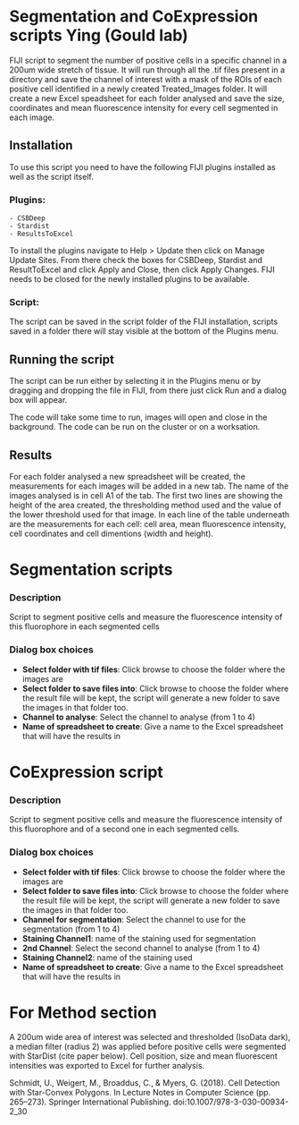 # Segmentation and CoExpression scripts Ying (Gould lab)

FIJI script to segment the number of positive cells in a specific channel in a 200um wide stretch of tissue. It will run through all the .tif files present in a directory and save the channel of interest with a mask of the ROIs of each positive cell identified in a newly created Treated_Images folder. It will create a new Excel speadsheet for each folder analysed and save the size, coordinates and mean fluorescence intensity for every cell segmented in each image.


##     Installation
To use this script you need to have the following FIJI plugins installed as well as the script itself. 

### Plugins: 
    - CSBDeep
    - Stardist
    - ResultsToExcel
 To install the plugins navigate to Help > Update then click on Manage Update Sites. From there check the boxes for CSBDeep, Stardist and ResultToExcel and click Apply and Close, then click Apply Changes. 
 FIJI needs to be closed for the newly installed plugins to be available.  
 
### Script:
The script can be saved in the script folder of the FIJI installation, scripts saved in a folder there will stay visible at the bottom of the Plugins menu.

##     Running the script
The script can be run either by selecting it in the Plugins menu or by dragging and dropping the file in FIJI, from there just click Run and a dialog box will appear.

The code will take some time to run, images will open and close in the background. The code can be run on the cluster or on a worksation.

##     Results
For each folder analysed a new spreadsheet will be created, the measurements for each images will be added in a new tab.
The name of the images analysed is in cell A1 of the tab. The first two lines are showing the height of the area created, the thresholding method used and the value of the lower threshold used for that image.
In each line of the table underneath are the measurements for each cell: cell area, mean fluorescence intensity, cell coordinates and cell dimentions (width and height).


# Segmentation scripts
###     Description
Script to segment positive cells and measure the fluorescence intensity of this fluorophore in each segmented cells
###     Dialog box choices
- **Select folder with tif files**: Click browse to choose the folder where the images are
- **Select folder to save files into**: Click browse to choose the folder where the result file will be kept, the script will generate a new folder to save the images in that folder too.   
- **Channel to analyse**: Select the channel to analyse (from 1 to 4)
- **Name of spreadsheet to create**: Give a name to the Excel spreadsheet that will have the results in


# CoExpression script
###      Description
Script to segment positive cells and measure the fluorescence intensity of this fluorophore and of a second one in each segmented cells.
###      Dialog box choices
- **Select folder with tif files**: Click browse to choose the folder where the images are
- **Select folder to save files into**: Click browse to choose the folder where the result file will be kept, the script will generate a new folder to save the images in that folder too.   
- **Channel for segmentation**: Select the channel to use for the segmentation (from 1 to 4)
- **Staining Channel1**: name of the staining used for segmentation
- **2nd Channel**: Select the second channel to analyse (from 1 to 4)
- **Staining Channel2**: name of the staining used
- **Name of spreadsheet to create**: Give a name to the Excel spreadsheet that will have the results in


# For Method section
A 200um wide area of interest was selected and thresholded (IsoData dark), a median filter (radius 2) was applied before positive cells were segmented with StarDist (cite paper below). Cell position, size and mean fluorescent intensities was exported to Excel for further analysis.


Schmidt, U., Weigert, M., Broaddus, C., & Myers, G. (2018). Cell Detection with Star-Convex Polygons. In Lecture Notes in Computer Science (pp. 265–273). Springer International Publishing. doi:10.1007/978-3-030-00934-2_30
